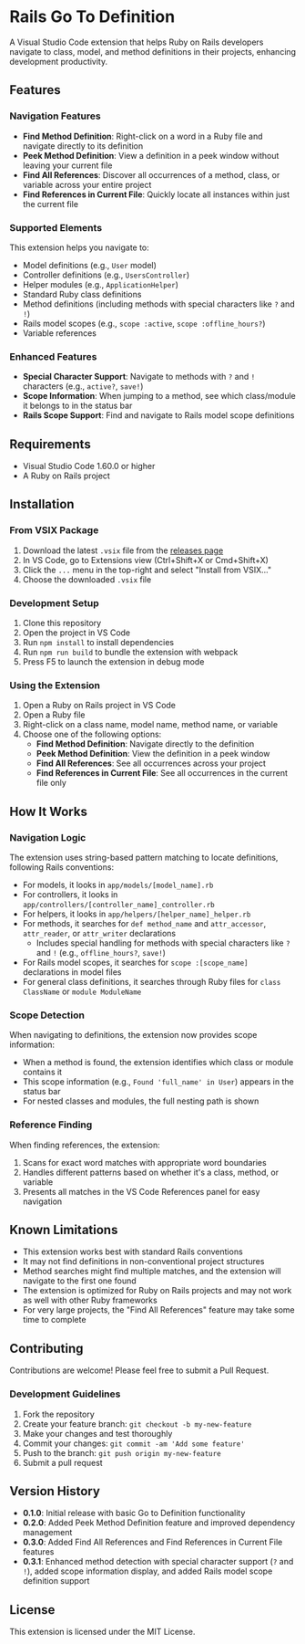 # Rails Go To Definition

A Visual Studio Code extension that helps Ruby on Rails developers navigate to class, model, and method definitions in their projects, enhancing development productivity.

## Features

### Navigation Features

- **Find Method Definition**: Right-click on a word in a Ruby file and navigate directly to its definition
- **Peek Method Definition**: View a definition in a peek window without leaving your current file
- **Find All References**: Discover all occurrences of a method, class, or variable across your entire project
- **Find References in Current File**: Quickly locate all instances within just the current file

### Supported Elements

This extension helps you navigate to:

- Model definitions (e.g., `User` model)
- Controller definitions (e.g., `UsersController`)
- Helper modules (e.g., `ApplicationHelper`)
- Standard Ruby class definitions
- Method definitions (including methods with special characters like `?` and `!`)
- Rails model scopes (e.g., `scope :active`, `scope :offline_hours?`)
- Variable references

### Enhanced Features

- **Special Character Support**: Navigate to methods with `?` and `!` characters (e.g., `active?`, `save!`)
- **Scope Information**: When jumping to a method, see which class/module it belongs to in the status bar
- **Rails Scope Support**: Find and navigate to Rails model scope definitions

## Requirements

- Visual Studio Code 1.60.0 or higher
- A Ruby on Rails project

## Installation

### From VSIX Package

1. Download the latest `.vsix` file from the [releases page](https://github.com/shubhamjain0197/rails-goto-definition-extension/releases)
2. In VS Code, go to Extensions view (Ctrl+Shift+X or Cmd+Shift+X)
3. Click the `...` menu in the top-right and select "Install from VSIX..."
4. Choose the downloaded `.vsix` file

### Development Setup

1. Clone this repository
2. Open the project in VS Code
3. Run `npm install` to install dependencies
4. Run `npm run build` to bundle the extension with webpack
5. Press F5 to launch the extension in debug mode

### Using the Extension

1. Open a Ruby on Rails project in VS Code
2. Open a Ruby file
3. Right-click on a class name, model name, method name, or variable
4. Choose one of the following options:
   - **Find Method Definition**: Navigate directly to the definition
   - **Peek Method Definition**: View the definition in a peek window
   - **Find All References**: See all occurrences across your project
   - **Find References in Current File**: See all occurrences in the current file only

## How It Works

### Navigation Logic

The extension uses string-based pattern matching to locate definitions, following Rails conventions:

- For models, it looks in `app/models/[model_name].rb`
- For controllers, it looks in `app/controllers/[controller_name]_controller.rb`
- For helpers, it looks in `app/helpers/[helper_name]_helper.rb`
- For methods, it searches for `def method_name` and `attr_accessor`, `attr_reader`, or `attr_writer` declarations
  - Includes special handling for methods with special characters like `?` and `!` (e.g., `offline_hours?`, `save!`)
- For Rails model scopes, it searches for `scope :[scope_name]` declarations in model files
- For general class definitions, it searches through Ruby files for `class ClassName` or `module ModuleName`

### Scope Detection

When navigating to definitions, the extension now provides scope information:

- When a method is found, the extension identifies which class or module contains it
- This scope information (e.g., `Found 'full_name' in User`) appears in the status bar
- For nested classes and modules, the full nesting path is shown

### Reference Finding

When finding references, the extension:

1. Scans for exact word matches with appropriate word boundaries
2. Handles different patterns based on whether it's a class, method, or variable
3. Presents all matches in the VS Code References panel for easy navigation

## Known Limitations

- This extension works best with standard Rails conventions
- It may not find definitions in non-conventional project structures
- Method searches might find multiple matches, and the extension will navigate to the first one found
- The extension is optimized for Ruby on Rails projects and may not work as well with other Ruby frameworks
- For very large projects, the "Find All References" feature may take some time to complete

## Contributing

Contributions are welcome! Please feel free to submit a Pull Request.

### Development Guidelines

1. Fork the repository
2. Create your feature branch: `git checkout -b my-new-feature`
3. Make your changes and test thoroughly
4. Commit your changes: `git commit -am 'Add some feature'`
5. Push to the branch: `git push origin my-new-feature`
6. Submit a pull request

## Version History

- **0.1.0**: Initial release with basic Go to Definition functionality
- **0.2.0**: Added Peek Method Definition feature and improved dependency management
- **0.3.0**: Added Find All References and Find References in Current File features
- **0.3.1**: Enhanced method detection with special character support (`?` and `!`), added scope information display, and added Rails model scope definition support

## License

This extension is licensed under the MIT License.
